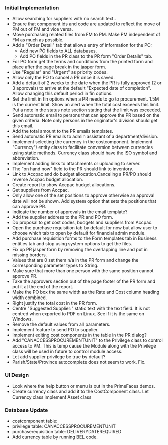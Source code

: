 ### Initial Implementation
- Allow searching for suppliers with no search text..
- Ensure that component ids and code are updated to reflect the move of PM out of 
  FM and vice versa.
- Move purchasing related files from FM to PM. Make PM independent of FM as much as possible.
- Add a "Order Detail" tab that allows entry of information for the PO:
  * Add new PO fields to ALL databases.
  * Add PO fields in the PR class to the PR form "Order Details" tab.
- For PO form get the terms and conditions from the printed form and place after the page break in the jasper form.
- Use "Regular" and "Urgent" as priority codes.
- Allow only the PO to cancel a PR once it is saved.
- Add a default of 2 weeks to the date when the PR is fully approved (2 or 3 approvals) to arrive at the default "Expected date of completion". Allow changing this default period in fin options.
- Set the limit in fin options when a PR needs to go to procurement. 1.5M is the current limit. Show an alert when the total cost exceeds this limit. Put a note in the status note section stating that the limit was exceeded.
- Send automatic email to persons that can approve the PR based on the given criteria. Note only persons in the originator's division should get this email.
- Add the total amount to the PR emails templates.
- Send automatic PR emails to admin assistant of a department/division.
- Implement selecting the currency in the costcomponent. Implement "Currency"/ entity class to facilitate conversion between currencies using static methods. Currency class should have the ISO symbol and abbreviation.
- Implement adding links to attachments or uploading to server.
- The "on hand now" field to the PR should link to inventory.
- Link to Accpac and do budget allocation.Canceling a PR/PO should reverse Accpac budget allocation.
- Create report to show Accpac budget allocations.
- Get suppliers from Accpac.
- Only allow one of the set positions to approve otherwise an approval date will not be shown. Add system option that sets the positions that can approve PR.
- Indicate the number of approvals in the email template?
- Add the supplier address to the PR and PO form.
- Do proposal to get cost codes, budgets and suppliers from Accpac.
- Open the purchase requisition tab by default for now but allow user to choose which tab to open by default for financial admin module.
- Add purchase requisition forms to the Form templates tab in Business entities tab and stop using system options to get the files.
- Fix up PR jasper form by removing the overlapping line and put in missing borders.
- Values that are 0 set them n/a in the PR form and change the corresponding parameter types to String.
- Make sure that more than one person with the same position cannot approve PR.
- Take the approvers section out of the page footer of the PR form and put it at the end of the report.
- Make the PO box the same width as the Rate and Cost column heading width combined.
- Right justify the total cost in the PR form.
- Centre "Suggested Supplier:" static text with the text field. It is not centred when exported to PDF on Linux. See if it is the same on Windows.
- Remove the default values from all parameters.
- Implement feature to send PO to supplier.
- Implement editing cost components in the table in the PR dialog?
- Add "CANACCESSPROCUREMENTUNIT" to the Privilege class to control access to PM. 
  This is temp cause the Module along with the Privilege class will be used in 
  future to control module access.
- Let add supplier privilege be true by default?
- Parish/State/Province autocomplete does not seem to work. Fix.

### UI Design
- Look where the help button or menu is out in the PrimeFaces demos.
- Create currency class and add it to the CostComponent class. Let Currency class
implement Asset class

### Database Update
- costcomponent table:
- privilege table: CANACCESSPROCUREMENTUNIT
- purchaserequisition table: DELIVERYDATEREQUIRED
- Add currency table by running BEL code.


